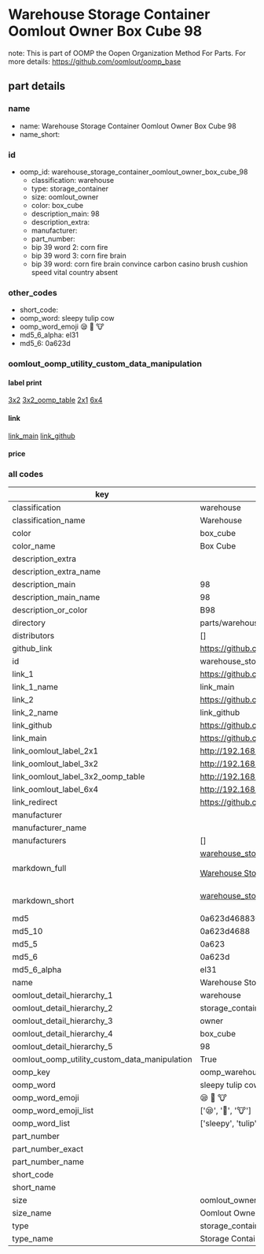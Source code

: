 # Warehouse Storage Container Oomlout Owner Box Cube 98  

note: This is part of OOMP the Oopen Organization Method For Parts. For more details: https://github.com/oomlout/oomp_base

##  part details
  







### name
* name: Warehouse Storage Container Oomlout Owner Box Cube 98
* name_short: 
### id
* oomp_id: warehouse_storage_container_oomlout_owner_box_cube_98
  * classification: warehouse
  * type: storage_container
  * size: oomlout_owner
  * color: box_cube
  * description_main: 98
  * description_extra: 
  * manufacturer: 
  * part_number: 
  * bip 39 word 2: corn fire
  * bip 39 word 3: corn fire brain
  * bip 39 word: corn fire brain convince carbon casino brush cushion speed vital country absent

### other_codes
* short_code: 
* oomp_word: sleepy tulip cow
* oomp_word_emoji :sleepy: :tulip: :cow:
* md5_6_alpha: el31
* md5_6: 0a623d






### oomlout_oomp_utility_custom_data_manipulation
#### label print
[3x2](http://192.168.1.245:1112/?label=oomp%20el31)
[3x2_oomp_table](http://192.168.1.108:1112/?label=oomp%20el31)
[2x1](http://192.168.1.242:1112/?label=oomp%20el31)
[6x4](http://192.168.1.55:1112/?label=oomp%20el31)    

#### link

[link_main](https://github.com/oomlout/oomlout_oomp_version_1_messy/tree/main/parts/warehouse_storage_container_oomlout_owner_box_cube_98) [link_github](https://github.com/oomlout/oomlout_oomp_version_1_messy/tree/main/parts/warehouse_storage_container_oomlout_owner_box_cube_98)                             

#### price







### all codes 
| key | value |  
| --- | --- |  
| classification | warehouse |  
| classification_name | Warehouse |  
| color | box_cube |  
| color_name | Box Cube |  
| description_extra |  |  
| description_extra_name |  |  
| description_main | 98 |  
| description_main_name | 98 |  
| description_or_color | B98 |  
| directory | parts/warehouse_storage_container_oomlout_owner_box_cube_98 |  
| distributors | [] |  
| github_link | https://github.com/oomlout/oomlout_oomp_part_src/tree/main/parts/warehouse_storage_container_oomlout_owner_box_cube_98 |  
| id | warehouse_storage_container_oomlout_owner_box_cube_98 |  
| link_1 | https://github.com/oomlout/oomlout_oomp_version_1_messy/tree/main/parts/warehouse_storage_container_oomlout_owner_box_cube_98 |  
| link_1_name | link_main |  
| link_2 | https://github.com/oomlout/oomlout_oomp_version_1_messy/tree/main/parts/warehouse_storage_container_oomlout_owner_box_cube_98 |  
| link_2_name | link_github |  
| link_github | https://github.com/oomlout/oomlout_oomp_version_1_messy/tree/main/parts/warehouse_storage_container_oomlout_owner_box_cube_98 |  
| link_main | https://github.com/oomlout/oomlout_oomp_version_1_messy/tree/main/parts/warehouse_storage_container_oomlout_owner_box_cube_98 |  
| link_oomlout_label_2x1 | http://192.168.1.242:1112/?label=oomp%20el31 |  
| link_oomlout_label_3x2 | http://192.168.1.245:1112/?label=oomp%20el31 |  
| link_oomlout_label_3x2_oomp_table | http://192.168.1.108:1112/?label=oomp%20el31 |  
| link_oomlout_label_6x4 | http://192.168.1.55:1112/?label=oomp%20el31 |  
| link_redirect | https://github.com/oomlout/oomlout_oomp_version_1_messy/tree/main/parts/warehouse_storage_container_oomlout_owner_box_cube_98 |  
| manufacturer |  |  
| manufacturer_name |  |  
| manufacturers | [] |  
| markdown_full | [warehouse_storage_container_oomlout_owner_box_cube_98](none)<br>[](none)<br>[Warehouse Storage Container Oomlout Owner Box Cube 98](none)<br><br> |  
| markdown_short | [warehouse_storage_container_oomlout_owner_box_cube_98](none)<br><br> |  
| md5 | 0a623d46883663a48d9132f835d5c983 |  
| md5_10 | 0a623d4688 |  
| md5_5 | 0a623 |  
| md5_6 | 0a623d |  
| md5_6_alpha | el31 |  
| name | Warehouse Storage Container Oomlout Owner Box Cube 98 |  
| oomlout_detail_hierarchy_1 | warehouse |  
| oomlout_detail_hierarchy_2 | storage_container |  
| oomlout_detail_hierarchy_3 | owner |  
| oomlout_detail_hierarchy_4 | box_cube |  
| oomlout_detail_hierarchy_5 | 98 |  
| oomlout_oomp_utility_custom_data_manipulation | True |  
| oomp_key | oomp_warehouse_storage_container_oomlout_owner_box_cube_98 |  
| oomp_word | sleepy tulip cow |  
| oomp_word_emoji | :sleepy: :tulip: :cow: |  
| oomp_word_emoji_list | [':sleepy:', ':tulip:', ':cow:'] |  
| oomp_word_list | ['sleepy', 'tulip', 'cow'] |  
| part_number |  |  
| part_number_exact |  |  
| part_number_name |  |  
| short_code |  |  
| short_name |  |  
| size | oomlout_owner |  
| size_name | Oomlout Owner |  
| type | storage_container |  
| type_name | Storage Container |  
